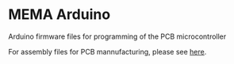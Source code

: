 # MEMA Arduino
Arduino firmware files for programming of the PCB microcontroller

For assembly files for PCB mannufacturing, please see [here](https://github.com/justindevries/NFluidEX/tree/main/Hardware).
